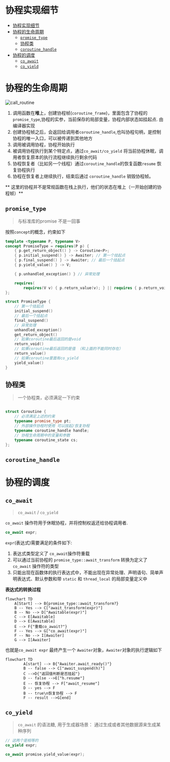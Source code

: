 # 协程实现细节

- [协程实现细节](#协程实现细节)
- [协程的生命周期](#协程的生命周期)
  - [`promise_type`](#promise_type)
  - [协程类](#协程类)
  - [`coroutine_handle`](#coroutine_handle)
- [协程的调度](#协程的调度)
  - [`co_await`](#co_await)
  - [`co_yield`](#co_yield)


# 协程的生命周期 

![call_routine](https://github.com/0x1042/0x1042.github.io/assets/7525242/f155fdff-fff4-49eb-88cb-500b55bd63ea)


1. 调用函数在**堆**上，创建协程帧(`coroutine_frame`)，里面包含了协程的`promise_type`,协程的实参，当前保存的局部变量，协程内部状态如挂起点. 由编译器实现
2. 创建协程帧之后，会返回给调用者`coroutine_handle`,也叫协程句柄，是控制协程的唯一入口，可以被传递到其他地方
3. 调用被调用协程，协程开始执行
4. 被调用协程执行到某个特定点，通过`co_await/co_yield` 将当前协程休眠，调用者恢复原本的执行流程继续执行剩余代码
5. 协程恢复者（比如另一个线程）通过`coroutine_handle`的恢复函数`resume` 恢复协程执行
6. 协程在恢复者上继续执行，结束后通过 `coroutine_handle` 销毁协程帧。

** 这里的协程并不是常规函数在栈上执行，他们的状态在堆上（一开始创建的协程帧）**

## `promise_type`

> 与标准库的promise 不是一回事

按照`concept`的概念，约束如下

```cpp
template <typename P, typename V>
concept PromiseType = requires(P p) {
    { p.get_return_object() } -> Coroutine<P>;
    { p.initial_suspend() } -> Awaiter; // 第一个挂起点
    { p.final_suspend() } -> Awaiter; // 最后一个挂起点
    { p.yield_value() } -> V;

    { p.unhandled_exception() } // 异常处理

    requires(
        requires(V v) { p.return_value(v); } || requires { p.return_void(); });
};
```

```cpp
struct PromiseType {
    // 第一个挂起点
    initial_suspend()
    // 最后一个挂起点
    final_suspend()
    // 异常处理
    unhandled_exception()
    get_return_object()
    // 如果coroutine最后返回的是void
    return_void()
    // 如果coroutine最后返回的是值 （和上面的不能同时存在）
    return_value()
    // 如果coroutine里面有co_yield
    yield_value()
}
```

## 协程类 

> 一个协程类，必须满足一下约束 

```cpp

struct Coroutine {
    // 必须满足上述的约束 
    typename promise_type pt;
    // 外部操作协程时使用 可以挂起/恢复协程
    typename coroutine_handle handle;
    // 协程生命周期中的变量和参数
    typename coroutine_state cs;
};

```

## `coroutine_handle`


# 协程的调度

## `co_await`

> `co_await` / `co_yield`

`co_await` 操作符用于休眠协程，并将控制权返还给协程调用者.

```cpp
co_await expr;
```

`expr`(表达式)需要满足的条件如下:

1. 表达式类型定义了 `co_await`操作符重载 
2. 可以通过当前协程的 `promise_type::await_transform` 转换为定义了 `co_await` 操作符的类型
3. 只能出现在函数体的执行表达式中，不能出现在异常处理、声明语句、简单声明表达式、默认参数和带 `static` 和 `thread_local` 的局部变量定义中

**表达式的转换过程**

```mermaid
flowchart TD
    A[Start] --> B{promise_type::await_transform?}
    B -- Yes --> C["await_transform(expr)"]
    B -- No --> D["Awaitable(expr)"]
    C --> E[Awaitable]
    D --> E[Awaitable]
    E --> F{"重载co_await?"}
    F -- Yes --> G["co_await(expr)"]
    F -- No --> I[Awaiter]
    G --> I[Awaiter]
```

也就是`co_await expr` 最终产生一个 `Awaiter`对象，`Awaiter`对象的执行逻辑如下 

```mermaid
flowchart TD
		A[start] --> B{"Awaiter.await_ready()"} 
		B -- false --> C["await_suspend(h)"]
		C -->D{"返回值判断是否挂起"}
		D -- false -->E["h.resume"]
		E -- 恢复协程 --> F["await_resume"]
		D -- yes --> F
		B -- true\n恢复协程 --> F 
		F -- result -->G[end]
```


## `co_yield`

> `co_await` 的语法糖, 用于生成器场景： 通过生成或者其他数据源来生成某种序列

```cpp
// 这两个是相等的
co_yield expr;

co_await promise.yield_value(expr);

```
